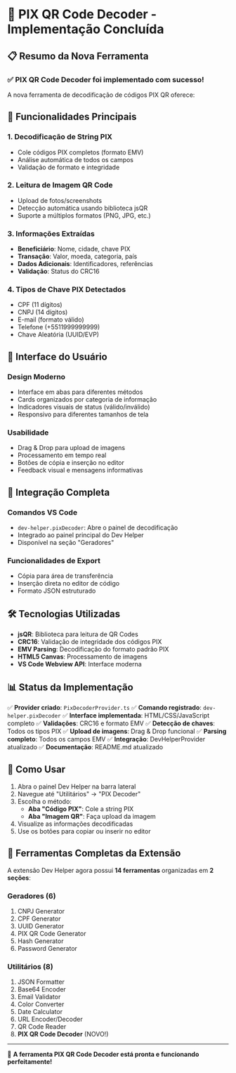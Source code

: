# 🎉 PIX QR Code Decoder - Implementação Concluída

## 📋 Resumo da Nova Ferramenta

### ✅ **PIX QR Code Decoder** foi implementado com sucesso!

A nova ferramenta de decodificação de códigos PIX QR oferece:

## 🔧 **Funcionalidades Principais**

### 1. **Decodificação de String PIX**
- Cole códigos PIX completos (formato EMV)
- Análise automática de todos os campos
- Validação de formato e integridade

### 2. **Leitura de Imagem QR Code**
- Upload de fotos/screenshots
- Detecção automática usando biblioteca jsQR
- Suporte a múltiplos formatos (PNG, JPG, etc.)

### 3. **Informações Extraídas**
- **Beneficiário**: Nome, cidade, chave PIX
- **Transação**: Valor, moeda, categoria, país
- **Dados Adicionais**: Identificadores, referências
- **Validação**: Status do CRC16

### 4. **Tipos de Chave PIX Detectados**
- CPF (11 dígitos)
- CNPJ (14 dígitos)
- E-mail (formato válido)
- Telefone (+5511999999999)
- Chave Aleatória (UUID/EVP)

## 🎨 **Interface do Usuário**

### **Design Moderno**
- Interface em abas para diferentes métodos
- Cards organizados por categoria de informação
- Indicadores visuais de status (válido/inválido)
- Responsivo para diferentes tamanhos de tela

### **Usabilidade**
- Drag & Drop para upload de imagens
- Processamento em tempo real
- Botões de cópia e inserção no editor
- Feedback visual e mensagens informativas

## 🔗 **Integração Completa**

### **Comandos VS Code**
- `dev-helper.pixDecoder`: Abre o painel de decodificação
- Integrado ao painel principal do Dev Helper
- Disponível na seção "Geradores"

### **Funcionalidades de Export**
- Cópia para área de transferência
- Inserção direta no editor de código
- Formato JSON estruturado

## 🛠️ **Tecnologias Utilizadas**

- **jsQR**: Biblioteca para leitura de QR Codes
- **CRC16**: Validação de integridade dos códigos PIX
- **EMV Parsing**: Decodificação do formato padrão PIX
- **HTML5 Canvas**: Processamento de imagens
- **VS Code Webview API**: Interface moderna

## 📊 **Status da Implementação**

✅ **Provider criado**: `PixDecoderProvider.ts`
✅ **Comando registrado**: `dev-helper.pixDecoder`
✅ **Interface implementada**: HTML/CSS/JavaScript completo
✅ **Validações**: CRC16 e formato EMV
✅ **Detecção de chaves**: Todos os tipos PIX
✅ **Upload de imagens**: Drag & Drop funcional
✅ **Parsing completo**: Todos os campos EMV
✅ **Integração**: DevHelperProvider atualizado
✅ **Documentação**: README.md atualizado

## 🎯 **Como Usar**

1. Abra o painel Dev Helper na barra lateral
2. Navegue até "Utilitários" → "PIX Decoder"
3. Escolha o método:
   - **Aba "Código PIX"**: Cole a string PIX
   - **Aba "Imagem QR"**: Faça upload da imagem
4. Visualize as informações decodificadas
5. Use os botões para copiar ou inserir no editor

## 🚀 **Ferramentas Completas da Extensão**

A extensão Dev Helper agora possui **14 ferramentas** organizadas em **2 seções**:

### **Geradores (6)**
1. CNPJ Generator
2. CPF Generator  
3. UUID Generator
4. PIX QR Code Generator
5. Hash Generator
6. Password Generator

### **Utilitários (8)**
1. JSON Formatter
2. Base64 Encoder
3. Email Validator
4. Color Converter
5. Date Calculator
6. URL Encoder/Decoder
7. QR Code Reader
8. **PIX QR Code Decoder** (NOVO!)

---

🎉 **A ferramenta PIX QR Code Decoder está pronta e funcionando perfeitamente!**
